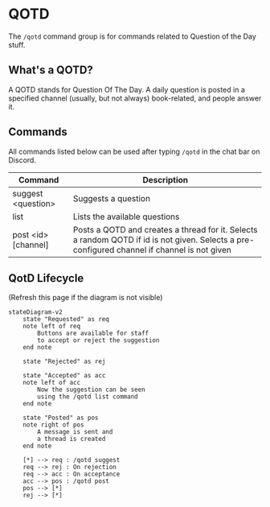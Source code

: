 # QOTD

The `/qotd` command group is for commands related to Question of the Day stuff.

## What's a QOTD?

A QOTD stands for Question Of The Day. A daily question is posted in a specified channel (usually, but not always) book-related, and people answer it.

## Commands

All commands listed below can be used after typing `/qotd` in the chat bar on Discord.

| Command             | Description                                                                                                                                  |
| ------------------- | -------------------------------------------------------------------------------------------------------------------------------------------- |
| suggest \<question\>  | Suggests a question                                                                                                                          |
| list                | Lists the available questions                                                                                                                |
| post \<id\> [channel] | Posts a QOTD and creates a thread for it. Selects a random QOTD if id is not given. Selects a pre-configured channel if channel is not given |

## QotD Lifecycle
(Refresh this page if the diagram is not visible)

```mermaid
stateDiagram-v2
    state "Requested" as req
    note left of req
        Buttons are available for staff
        to accept or reject the suggestion
    end note

    state "Rejected" as rej

    state "Accepted" as acc
    note left of acc
        Now the suggestion can be seen
        using the /qotd list command
    end note

    state "Posted" as pos
    note right of pos
        A message is sent and
        a thread is created
    end note

    [*] --> req : /qotd suggest
    req --> rej : On rejection
    req --> acc : On acceptance
    acc --> pos : /qotd post
    pos --> [*]
    rej --> [*]
```
